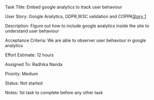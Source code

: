 Task Title: Embed google analytics to track user behaviour

User Story: Google Analytics, GDPR,W3C validation and COPPA[Story 1](documentation/templates/theme/initiatives/epics/stories/story_template.md)

Description: Figure out how to include google analytics inside the site to understand user behaviour

Acceptance Criteria: We are able to observer user behaviour in google analytics

Effort Estimate: 12 hours

Assigned To: Radhika Nanda

Priority: Medium

Status: Not started

Notes: 1st task to complete before any other task